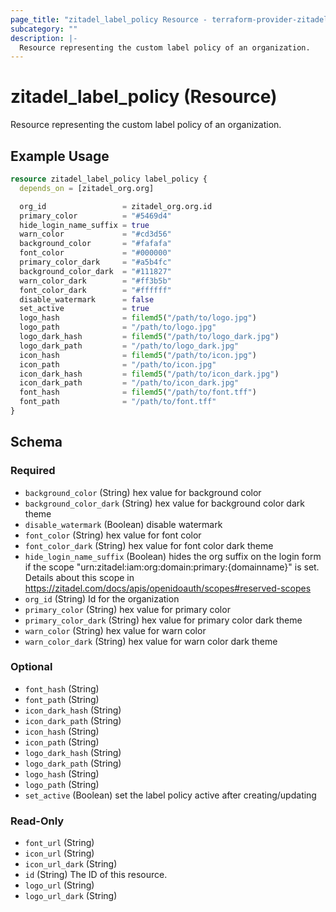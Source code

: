 ```yaml
---
page_title: "zitadel_label_policy Resource - terraform-provider-zitadel"
subcategory: ""
description: |-
  Resource representing the custom label policy of an organization.
---
```


# zitadel_label_policy (Resource)

Resource representing the custom label policy of an organization.

## Example Usage

```terraform
resource zitadel_label_policy label_policy {
  depends_on = [zitadel_org.org]

  org_id                 = zitadel_org.org.id
  primary_color          = "#5469d4"
  hide_login_name_suffix = true
  warn_color             = "#cd3d56"
  background_color       = "#fafafa"
  font_color             = "#000000"
  primary_color_dark     = "#a5b4fc"
  background_color_dark  = "#111827"
  warn_color_dark        = "#ff3b5b"
  font_color_dark        = "#ffffff"
  disable_watermark      = false
  set_active             = true
  logo_hash              = filemd5("/path/to/logo.jpg")
  logo_path              = "/path/to/logo.jpg"
  logo_dark_hash         = filemd5("/path/to/logo_dark.jpg")
  logo_dark_path         = "/path/to/logo_dark.jpg"
  icon_hash              = filemd5("/path/to/icon.jpg")
  icon_path              = "/path/to/icon.jpg"
  icon_dark_hash         = filemd5("/path/to/icon_dark.jpg")
  icon_dark_path         = "/path/to/icon_dark.jpg"
  font_hash              = filemd5("/path/to/font.tff")
  font_path              = "/path/to/font.tff"
}
```

<!-- schema generated by tfplugindocs -->
## Schema

### Required

- `background_color` (String) hex value for background color
- `background_color_dark` (String) hex value for background color dark theme
- `disable_watermark` (Boolean) disable watermark
- `font_color` (String) hex value for font color
- `font_color_dark` (String) hex value for font color dark theme
- `hide_login_name_suffix` (Boolean) hides the org suffix on the login form if the scope "urn:zitadel:iam:org:domain:primary:{domainname}" is set. Details about this scope in https://zitadel.com/docs/apis/openidoauth/scopes#reserved-scopes
- `org_id` (String) Id for the organization
- `primary_color` (String) hex value for primary color
- `primary_color_dark` (String) hex value for primary color dark theme
- `warn_color` (String) hex value for warn color
- `warn_color_dark` (String) hex value for warn color dark theme

### Optional

- `font_hash` (String)
- `font_path` (String)
- `icon_dark_hash` (String)
- `icon_dark_path` (String)
- `icon_hash` (String)
- `icon_path` (String)
- `logo_dark_hash` (String)
- `logo_dark_path` (String)
- `logo_hash` (String)
- `logo_path` (String)
- `set_active` (Boolean) set the label policy active after creating/updating

### Read-Only

- `font_url` (String)
- `icon_url` (String)
- `icon_url_dark` (String)
- `id` (String) The ID of this resource.
- `logo_url` (String)
- `logo_url_dark` (String)